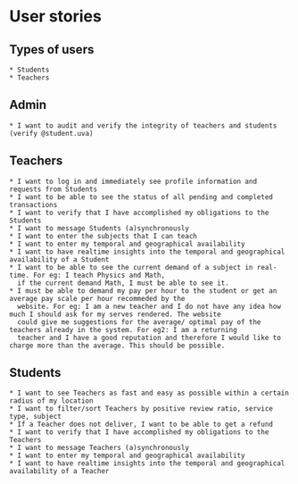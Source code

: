# User stories

## Types of users
    * Students
    * Teachers


## Admin
    * I want to audit and verify the integrity of teachers and students (verify @student.uva)


## Teachers
    * I want to log in and immediately see profile information and requests from Students
    * I want to be able to see the status of all pending and completed transactions
    * I want to verify that I have accomplished my obligations to the Students
    * I want to message Students (a)synchronously 
    * I want to enter the subjects that I can teach
    * I want to enter my temporal and geographical availability
    * I want to have realtime insights into the temporal and geographical availability of a Student
    * I want to be able to see the current demand of a subject in real-time. For eg: I teach Physics and Math, 
      if the current demand Math, I must be able to see it.
    * I must be able to demand my pay per hour to the student or get an average pay scale per hour recommeded by the
      website. For eg: I am a new teacher and I do not have any idea how much I should ask for my serves rendered. The website
      could give me suggestions for the average/ optimal pay of the teachers already in the system. For eg2: I am a returning 
      teacher and I have a good reputation and therefore I would like to charge more than the average. This should be possible.

## Students
    * I want to see Teachers as fast and easy as possible within a certain radius of my location
    * I want to filter/sort Teachers by positive review ratio, service type, subject
    * If a Teacher does not deliver, I want to be able to get a refund
    * I want to verify that I have accomplished my obligations to the Teachers
    * I want to message Teachers (a)synchronously 
    * I want to enter my temporal and geographical availability
    * I want to have realtime insights into the temporal and geographical availability of a Teacher
